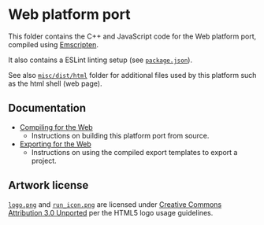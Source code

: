 # Web platform port

This folder contains the C++ and JavaScript code for the Web platform port,
compiled using [Emscripten](https://emscripten.org/).

It also contains a ESLint linting setup (see [`package.json`](package.json)).

See also [`misc/dist/html`](/misc/dist/html) folder for additional files used by
this platform such as the html shell (web page).

## Documentation

- [Compiling for the Web](https://docs.Redotengine.org/en/latest/contributing/development/compiling/compiling_for_web.html)
  - Instructions on building this platform port from source.
- [Exporting for the Web](https://docs.Redotengine.org/en/latest/tutorials/export/exporting_for_web.html)
  - Instructions on using the compiled export templates to export a project.

## Artwork license

[`logo.png`](logo.png) and [`run_icon.png`](run_icon.png) are licensed under
[Creative Commons Attribution 3.0 Unported](https://www.w3.org/html/logo/faq.html#how-licenced)
per the HTML5 logo usage guidelines.
